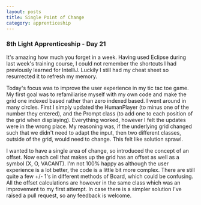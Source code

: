 ```yaml
---
layout: posts
title: Single Point of Change
category: apprenticeship
---
```

### 8th Light Apprenticeship - Day 21

It's amazing how much you forget in a week. Having used Eclipse during last week's training course, I could not remember the shortcuts I had previously learned for IntelliJ. Luckily I still had my cheat sheet so resurrected it to refresh my memory. 

<!--break-->

Today's focus was to improve the user experience in my tic tac toe game. My first goal was to refamiliarise myself with my own code and make the grid one indexed based rather than zero indexed based. I went around in many circles. First I simply updated the HumanPlayer (to minus one of the number they entered), and the Prompt class (to add one to each position of the grid when displaying). Everything worked, however I felt the updates were in the wrong place. My reasoning was, if the underlying grid changed such that we didn't need to adapt the input, then two different classes, outside of the grid, would need to change. This felt like solution sprawl.

I wanted to have a single area of change, so introduced the concept of an offset. Now each cell that makes up the grid has an offset as well as a symbol (X, O, VACANT). I'm not 100% happy as although the user experience is a lot better, the code is a little bit more complex. There are still quite a few +/- 1's in different methods of Board, which could be confusing. All the offset calculations are however in the same class which was an improvement to my first attempt. In case there is a simpler solution I've raised a pull request, so any feedback is welcome.


